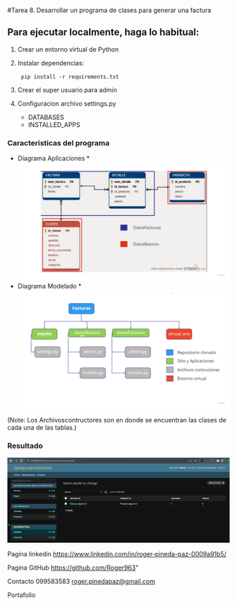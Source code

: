 #Tarea 8. Desarrollar un programa de clases para generar una factura

## Para ejecutar localmente, haga lo habitual:

1. Crear un entorno virtual de Python

2. Instalar dependencias:

        pip install -r requirements.txt

3. Crear el super usuario para admin

4. Configuracion archivo settings.py

     * DATABASES
     * INSTALLED_APPS
     

### Caracteristicas del programa 
* Diagrama Aplicaciones
                  *          ![alt text](https://github.com/Roger963/Yavirac/blob/poo/media/Diviision%20Aplicaciones.jpg)
* Diagrama Modelado
                  *          ![alt text](https://github.com/Roger963/Yavirac/blob/poo/media/Diagrama%20Modelado.jpg)
 
(Note: Los Archivoscontructores son en donde se encuentran las clases de cada una de las tablas.)

### Resultado 

![alt text](https://github.com/Roger963/Yavirac/blob/poo/media/1.png)


Pagina linkedin
https://www.linkedin.com/in/roger-pineda-paz-0009a91b5/

Pagina GitHub
https://github.com/Roger963"


Contacto
099583583
roger.pinedapaz@gmail.com

Portafolio

